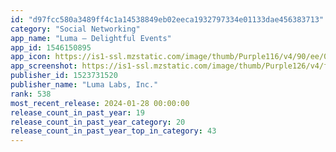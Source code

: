 ```yaml
---
id: "d97fcc580a3489ff4c1a14538849eb02eeca1932797334e01133dae456383713"
category: "Social Networking"
app_name: "Luma — Delightful Events"
app_id: 1546150895
app_icon: https://is1-ssl.mzstatic.com/image/thumb/Purple116/v4/90/ee/01/90ee0112-7407-05bb-f875-745ebbca2fe3/AppIcon-0-1x_U007emarketing-0-7-0-85-220-0.png/1024x1024bb.png
app_screenshot: https://is1-ssl.mzstatic.com/image/thumb/Purple126/v4/f0/cd/d4/f0cdd416-942c-c49c-d48a-f5dc35a601e5/a2996e17-e0ea-4835-8fc2-eab17863c4ed_1.jpg/1242x2208bb.png
publisher_id: 1523731520
publisher_name: "Luma Labs, Inc."
rank: 538
most_recent_release: 2024-01-28 00:00:00
release_count_in_past_year: 19
release_count_in_past_year_category: 20
release_count_in_past_year_top_in_category: 43
---
```

